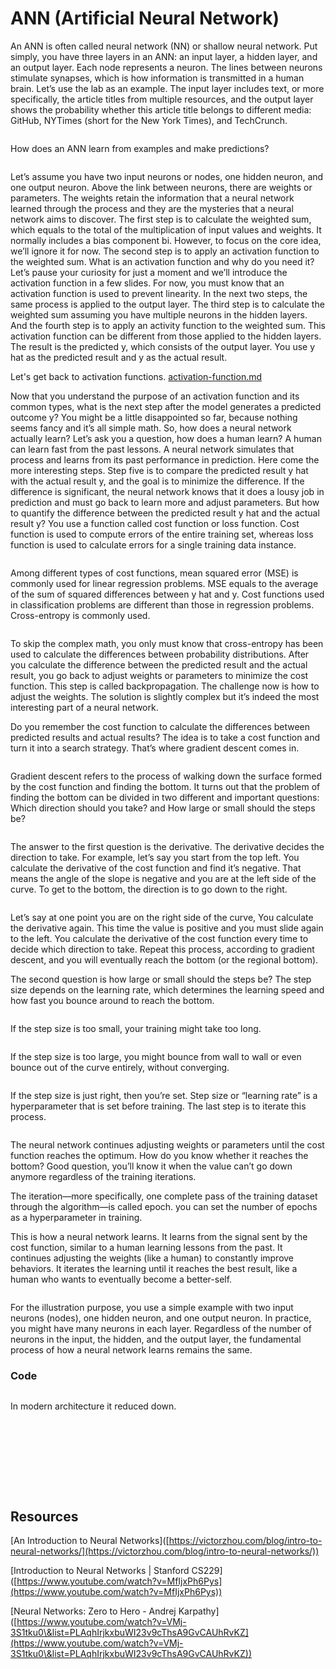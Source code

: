 # ANN (Artificial Neural Network)

An ANN is often called neural network (NN) or shallow neural network. Put simply, you have three layers in an ANN: an input layer, a hidden layer, and an output layer. Each node represents a neuron. The lines between neurons stimulate synapses, which is how information is transmitted in a human brain. Let’s use the lab as an example. The input layer includes text, or more specifically, the article titles from multiple resources, and the output layer shows the probability whether this article title belongs to different media: GitHub, NYTimes (short for the New York Times), and TechCrunch.

<figure><img src="../../.gitbook/assets/image (8) (1) (1).png" alt=""><figcaption></figcaption></figure>

How does an ANN learn from examples and make predictions?

<figure><img src="../../.gitbook/assets/image (10) (1) (1).png" alt=""><figcaption></figcaption></figure>

Let’s assume you have two input neurons or nodes, one hidden neuron, and one output neuron. Above the link between neurons, there are weights or parameters. The weights retain the information that a neural network learned through the process and they are the mysteries that a neural network aims to discover. The first step is to calculate the weighted sum, which equals to the total of the multiplication of input values and weights. It normally includes a bias component bi. However, to focus on the core idea, we’ll ignore it for now. The second step is to apply an activation function to the weighted sum. What is an activation function and why do you need it? Let’s pause your curiosity for just a moment and we’ll introduce the activation function in a few slides. For now, you must know that an activation function is used to prevent linearity. In the next two steps, the same process is applied to the output layer. The third step is to calculate the weighted sum assuming you have multiple neurons in the hidden layers. And the fourth step is to apply an activity function to the weighted sum. This activation function can be different from those applied to the hidden layers. The result is the predicted y, which consists of the output layer. You use y hat as the predicted result and y as the actual result.

Let's get back to activation functions. [activation-function.md](activation-function.md "mention")

Now that you understand the purpose of an activation function and its common types, what is the next step after the model generates a predicted outcome y? You might be a little disappointed so far, because nothing seems fancy and it’s all simple math. So, how does a neural network actually learn? Let’s ask you a question, how does a human learn? A human can learn fast from the past lessons. A neural network simulates that process and learns from its past performance in prediction. Here come the more interesting steps. Step five is to compare the predicted result y hat with the actual result y, and the goal is to minimize the difference. If the difference is significant, the neural network knows that it does a lousy job in prediction and must go back to learn more and adjust parameters. But how to quantify the difference between the predicted result y hat and the actual result y? You use a function called cost function or loss function. Cost function is used to compute errors of the entire training set, whereas loss function is used to calculate errors for a single training data instance.&#x20;

<figure><img src="../../.gitbook/assets/image (31) (1).png" alt=""><figcaption></figcaption></figure>

Among different types of cost functions, mean squared error (MSE) is commonly used for linear regression problems. MSE equals to the average of the sum of squared differences between y hat and y. Cost functions used in classification problems are different than those in regression problems. Cross-entropy is commonly used.

<figure><img src="../../.gitbook/assets/image (32) (1).png" alt=""><figcaption></figcaption></figure>

To skip the complex math, you only must know that cross-entropy has been used to calculate the differences between probability distributions. After you calculate the difference between the predicted result and the actual result, you go back to adjust weights or parameters to minimize the cost function. This step is called backpropagation. The challenge now is how to adjust the weights. The solution is slightly complex but it’s indeed the most interesting part of a neural network.

Do you remember the cost function to calculate the differences between predicted results and actual results? The idea is to take a cost function and turn it into a search strategy. That’s where gradient descent comes in.

<figure><img src="../../.gitbook/assets/image (33) (1).png" alt=""><figcaption></figcaption></figure>

Gradient descent refers to the process of walking down the surface formed by the cost function and finding the bottom. It turns out that the problem of finding the bottom can be divided in two different and important questions: Which direction should you take? and How large or small should the steps be?

<figure><img src="../../.gitbook/assets/image (34) (1).png" alt=""><figcaption></figcaption></figure>

The answer to the first question is the derivative. The derivative decides the direction to take. For example, let’s say you start from the top left. You calculate the derivative of the cost function and find it’s negative. That means the angle of the slope is negative and you are at the left side of the curve. To get to the bottom, the direction is to go down to the right.

<figure><img src="../../.gitbook/assets/image (35) (1).png" alt=""><figcaption></figcaption></figure>

Let’s say at one point you are on the right side of the curve, You calculate the derivative again. This time the value is positive and you must slide again to the left. You calculate the derivative of the cost function every time to decide which direction to take. Repeat this process, according to gradient descent, and you will eventually reach the bottom (or the regional bottom).

The second question is how large or small should the steps be? The step size depends on the learning rate, which determines the learning speed and how fast you bounce around to reach the bottom.

<figure><img src="../../.gitbook/assets/image (36) (1).png" alt=""><figcaption></figcaption></figure>

If the step size is too small, your training might take too long.

<figure><img src="../../.gitbook/assets/image (37) (1).png" alt=""><figcaption></figcaption></figure>

If the step size is too large, you might bounce from wall to wall or even bounce out of the curve entirely, without converging.

<figure><img src="../../.gitbook/assets/image (38) (1).png" alt=""><figcaption></figcaption></figure>

If the step size is just right, then you’re set. Step size or “learning rate” is a hyperparameter that is set before training. The last step is to iterate this process.

<figure><img src="../../.gitbook/assets/image (39) (1).png" alt=""><figcaption></figcaption></figure>

The neural network continues adjusting weights or parameters until the cost function reaches the optimum. How do you know whether it reaches the bottom? Good question, you’ll know it when the value can’t go down anymore regardless of the training iterations.

The iteration—more specifically, one complete pass of the training dataset through the algorithm—is called epoch. you can set the number of epochs as a hyperparameter in training.

This is how a neural network learns. It learns from the signal sent by the cost function, similar to a human learning lessons from the past. It continues adjusting the weights (like a human) to constantly improve behaviors. It iterates the learning until it reaches the best result, like a human who wants to eventually become a better-self.

<figure><img src="../../.gitbook/assets/image (40) (1).png" alt=""><figcaption></figcaption></figure>

For the illustration purpose, you use a simple example with two input neurons (nodes), one hidden neuron, and one output neuron. In practice, you might have many neurons in each layer. Regardless of the number of neurons in the input, the hidden, and the output layer, the fundamental process of how a neural network learns remains the same.

### Code

<figure><img src="../../.gitbook/assets/image (6).png" alt=""><figcaption></figcaption></figure>

In modern architecture it reduced down.

<figure><img src="../../.gitbook/assets/image (7).png" alt=""><figcaption></figcaption></figure>

<figure><img src="../../.gitbook/assets/image (8).png" alt=""><figcaption></figcaption></figure>

<figure><img src="../../.gitbook/assets/image (10).png" alt=""><figcaption></figcaption></figure>

<figure><img src="../../.gitbook/assets/image (11).png" alt=""><figcaption></figcaption></figure>

<figure><img src="../../.gitbook/assets/image (12).png" alt=""><figcaption></figcaption></figure>

<figure><img src="../../.gitbook/assets/image (13).png" alt=""><figcaption></figcaption></figure>

<figure><img src="../../.gitbook/assets/image (14).png" alt=""><figcaption></figcaption></figure>

<figure><img src="../../.gitbook/assets/image (15).png" alt=""><figcaption></figcaption></figure>

<figure><img src="../../.gitbook/assets/image (17).png" alt=""><figcaption></figcaption></figure>

## Resources

\[An Introduction to Neural Networks]\([https://victorzhou.com/blog/intro-to-neural-networks/](https://victorzhou.com/blog/intro-to-neural-networks/))

\[Introduction to Neural Networks | Stanford CS229]\([https://www.youtube.com/watch?v=MfIjxPh6Pys](https://www.youtube.com/watch?v=MfIjxPh6Pys))

\[Neural Networks: Zero to Hero - Andrej Karpathy]\([https://www.youtube.com/watch?v=VMj-3S1tku0\&list=PLAqhIrjkxbuWI23v9cThsA9GvCAUhRvKZ](https://www.youtube.com/watch?v=VMj-3S1tku0\&list=PLAqhIrjkxbuWI23v9cThsA9GvCAUhRvKZ))
